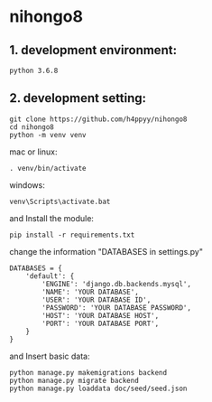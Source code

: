 # nihongo8

## 1. development environment:
```
python 3.6.8
```
## 2. development setting:
```
git clone https://github.com/h4ppyy/nihongo8
cd nihongo8
python -m venv venv
```
mac or linux:
```
. venv/bin/activate
```
windows:
```
venv\Scripts\activate.bat
```
and Install the module:
```
pip install -r requirements.txt
```
change the information "DATABASES in settings.py"
```
DATABASES = {
	'default': {
		'ENGINE': 'django.db.backends.mysql',
		'NAME': 'YOUR DATABASE',
		'USER': 'YOUR DATABASE ID',
		'PASSWORD': 'YOUR DATABASE PASSWORD',
		'HOST': 'YOUR DATABASE HOST',
		'PORT': 'YOUR DATABASE PORT',
	}
}
```
and Insert basic data:
```
python manage.py makemigrations backend
python manage.py migrate backend
python manage.py loaddata doc/seed/seed.json
```
